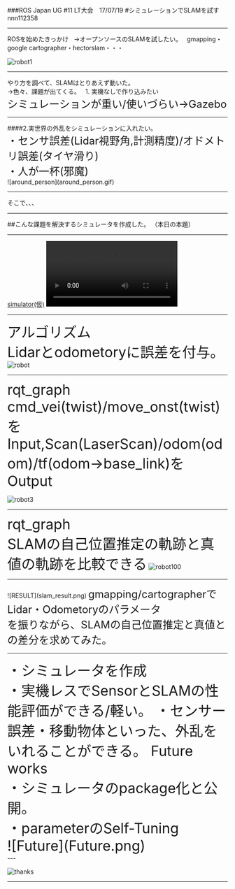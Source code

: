 ###ROS Japan UG #11 LT大会　17/07/19 
#シミュレーションでSLAMを試す
nnn112358

---

  ROSを始めたきっかけ   
 →オープンソースのSLAMを試したい。  
  gmapping・google cartographer・hectorslam・・・
  
![robot1](SLAM_image.png)


---
<div style="text-align: left;">
やり方を調べて、SLAMはとりあえず動いた。<br>
→色々、課題が出てくる。  
1. 実機なしで作り込みたい<br> 
<font size="5">シミュレーションが重い/使いづらい→Gazebo <br></font>
 </div>
<img src="gazebo.png" alt="" >

---

<div style="text-align: left;">
####2.実世界の外乱をシミュレーションに入れたい。<br> 
<font size="5">・センサ誤差(Lidar視野角,計測精度)/オドメトリ誤差(タイヤ滑り)<br>
・人が一杯(邪魔)</font>
</div>
![around_person](around_person.gif)

---

そこで、、、    

---

##こんな課題を解決するシミュレータを作成した。
（本日の本題）  

---
[simulator(仮)](https://github.com/nnn112358/robotics_Lidar_sim2d)
![robot_video](robot_slam_video.mp4)

---

<font size="6">アルゴリズム<br>
Lidarとodometoryに誤差を付与。</font>
![robot](Lidar_cal2.png)

---
<div style="text-align: left;">

<font size="6">rqt_graph<br>
cmd_vei(twist)/move_onst(twist)をInput,Scan(LaserScan)/odom(odom)/tf(odom→base_link)をOutput
</font></div>
![robot3](Lidar_cal3.png)

---

<font size="6">rqt_graph<br>
SLAMの自己位置推定の軌跡と真値の軌跡を比較できる</font>
![robot100](Lidar_cal4.png)

---

<div style="text-align: left;">
![RESULT](slam_result.png)
<font size="5">gmapping/cartographerでLidar・Odometoryのパラメータ<br>
を振りながら、SLAMの自己位置推定と真値との差分を求めてみた。<br>


</font></div>

---
<div style="text-align: left;">
<font size="6">
・シミュレータを作成<br>
・実機レスでSensorとSLAMの性能評価ができる/軽い。
・センサー誤差・移動物体といった、外乱をいれることができる。
Future works<br>
・シミュレータのpackage化と公開。<br>
・parameterのSelf-Tuning<br>
![Future](Future.png)
</font></div>
---

![thanks](thanks.gif)


---


